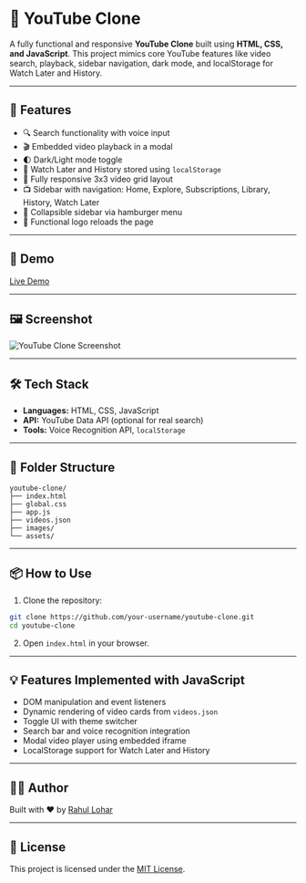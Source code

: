 
# 🎥 YouTube Clone

A fully functional and responsive **YouTube Clone** built using **HTML, CSS, and JavaScript**. This project mimics core YouTube features like video search, playback, sidebar navigation, dark mode, and localStorage for Watch Later and History.

---

## 📌 Features

- 🔍 Search functionality with voice input
- 🎬 Embedded video playback in a modal
- 🌓 Dark/Light mode toggle
- 📂 Watch Later and History stored using `localStorage`
- 📱 Fully responsive 3x3 video grid layout
- 📺 Sidebar with navigation: Home, Explore, Subscriptions, Library, History, Watch Later
- 🍔 Collapsible sidebar via hamburger menu
- 🔄 Functional logo reloads the page

---

## 🚀 Demo

[Live Demo](https://your-live-demo-link.com) <!-- Replace with actual hosted link -->

---

## 🖼️ Screenshot

![YouTube Clone Screenshot](screenshot.png) <!-- Replace with actual screenshot -->

---

## 🛠️ Tech Stack

- **Languages:** HTML, CSS, JavaScript
- **API:** YouTube Data API (optional for real search)
- **Tools:** Voice Recognition API, `localStorage`

---

## 📂 Folder Structure

```text
youtube-clone/
├── index.html
├── global.css
├── app.js
├── videos.json
├── images/
└── assets/
```

---

## 📦 How to Use

1. Clone the repository:

```bash
git clone https://github.com/your-username/youtube-clone.git
cd youtube-clone
```

2. Open `index.html` in your browser.

---

## 💡 Features Implemented with JavaScript

- DOM manipulation and event listeners
- Dynamic rendering of video cards from `videos.json`
- Toggle UI with theme switcher
- Search bar and voice recognition integration
- Modal video player using embedded iframe
- LocalStorage support for Watch Later and History

---

## 🧑‍💻 Author

Built with ❤️ by [Rahul Lohar](https://your-portfolio-link.com)

---

## 📄 License

This project is licensed under the [MIT License](LICENSE).
